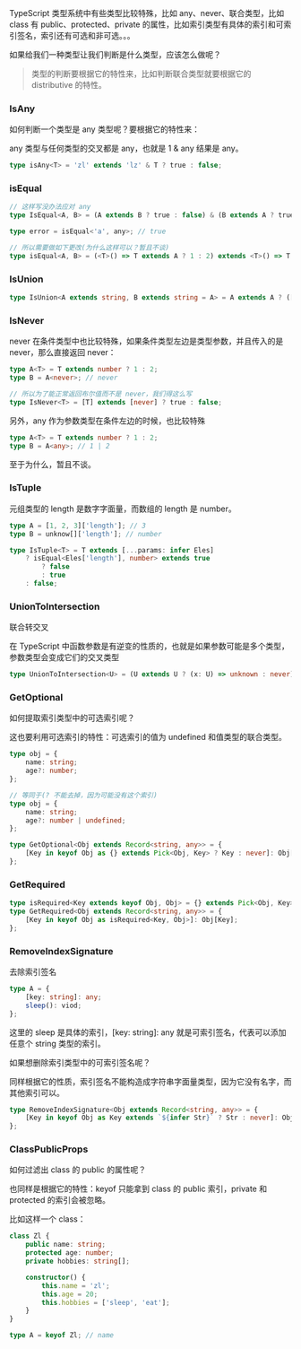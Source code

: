 TypeScript 类型系统中有些类型比较特殊，比如 any、never、联合类型，比如 class 有 public、protected、private 的属性，比如索引类型有具体的索引和可索引签名，索引还有可选和非可选。。。

如果给我们一种类型让我们判断是什么类型，应该怎么做呢？

> 类型的判断要根据它的特性来，比如判断联合类型就要根据它的 distributive 的特性。

### IsAny

如何判断一个类型是 any 类型呢？要根据它的特性来：

any 类型与任何类型的交叉都是 any，也就是 1 & any 结果是 any。

```ts
type isAny<T> = 'zl' extends 'lz' & T ? true : false;
```

### isEqual

```ts
// 这样写没办法应对 any
type IsEqual<A, B> = (A extends B ? true : false) & (B extends A ? true : false);

type error = isEqual<'a', any>; // true

// 所以需要做如下更改(为什么这样可以？暂且不谈)
type isEqual<A, B> = (<T>() => T extends A ? 1 : 2) extends <T>() => T extends B ? 1 : 2 ? true : false;
```

### IsUnion

```ts
type IsUnion<A extends string, B extends string = A> = A extends A ? ([B] extends [A] ? false : true) : never;
```

### IsNever

never 在条件类型中也比较特殊，如果条件类型左边是类型参数，并且传入的是 never，那么直接返回 never：

```ts
type A<T> = T extends number ? 1 : 2;
type B = A<never>; // never

// 所以为了能正常返回布尔值而不是 never，我们得这么写
type IsNever<T> = [T] extends [never] ? true : false;
```

另外，any 作为参数类型在条件左边的时候，也比较特殊

```ts
type A<T> = T extends number ? 1 : 2;
type B = A<any>; // 1 | 2
```

至于为什么，暂且不谈。

### IsTuple

元组类型的 length 是数字字面量，而数组的 length 是 number。

```ts
type A = [1, 2, 3]['length']; // 3
type B = unknow[]['length']; // number

type IsTuple<T> = T extends [...params: infer Eles]
    ? isEqual<Eles['length'], number> extends true
        ? false
        : true
    : false;
```

### UnionToIntersection

联合转交叉

在 TypeScript 中函数参数是有逆变的性质的，也就是如果参数可能是多个类型，参数类型会变成它们的交叉类型

```ts
type UnionToIntersection<U> = (U extends U ? (x: U) => unknown : never) extends (x: infer R) => unknown ? R : never;
```

### GetOptional

如何提取索引类型中的可选索引呢？

这也要利用可选索引的特性：可选索引的值为 undefined 和值类型的联合类型。

```ts
type obj = {
    name: string;
    age?: number;
};

// 等同于(? 不能去掉，因为可能没有这个索引)
type obj = {
    name: string;
    age?: number | undefined;
};

type GetOptional<Obj extends Record<string, any>> = {
    [Key in keyof Obj as {} extends Pick<Obj, Key> ? Key : never]: Obj[Key];
};
```

### GetRequired

```ts
type isRequired<Key extends keyof Obj, Obj> = {} extends Pick<Obj, Key> ? never : Key;
type GetRequired<Obj extends Record<string, any>> = {
    [Key in keyof Obj as isRequired<Key, Obj>]: Obj[Key];
};
```

### RemoveIndexSignature

去除索引签名

```ts
type A = {
    [key: string]: any;
    sleep(): viod;
};
```

这里的 sleep 是具体的索引，[key: string]: any 就是可索引签名，代表可以添加任意个 string 类型的索引。

如果想删除索引类型中的可索引签名呢？

同样根据它的性质，索引签名不能构造成字符串字面量类型，因为它没有名字，而其他索引可以。

```ts
type RemoveIndexSignature<Obj extends Record<string, any>> = {
    [Key in keyof Obj as Key extends `${infer Str}` ? Str : never]: Obj[Key];
};
```

### ClassPublicProps

如何过滤出 class 的 public 的属性呢？

也同样是根据它的特性：keyof 只能拿到 class 的 public 索引，private 和 protected 的索引会被忽略。

比如这样一个 class：

```ts
class Zl {
    public name: string;
    protected age: number;
    private hobbies: string[];

    constructor() {
        this.name = 'zl';
        this.age = 20;
        this.hobbies = ['sleep', 'eat'];
    }
}

type A = keyof Zl; // name
```

